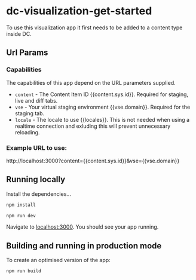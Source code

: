 # dc-visualization-get-started

To use this visualization app it first needs to be added to a content type inside DC.

## Url Params

### Capabilities

The capabilities of this app depend on the URL parameters supplied.

- `content` - The Content Item ID {{content.sys.id}}. Required for staging, live and diff tabs.
- `vse` - Your virtual staging environment {{vse.domain}}. Required for the staging tab.
- `locale` - The locale to use {{locales}}. This is not needed when using a realtime connection and exluding this will prevent unnecessary reloading.

### Example URL to use:

http://localhost:3000?content={{content.sys.id}}&vse={{vse.domain}}

## Running locally

Install the dependencies...

```bash
npm install
```

```bash
npm run dev
```

Navigate to [localhost:3000](http://localhost:3000). You should see your app running.

## Building and running in production mode

To create an optimised version of the app:

```bash
npm run build
```
